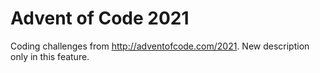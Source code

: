 # Advent of Code 2021

Coding challenges from http://adventofcode.com/2021.
New description only in this feature.
